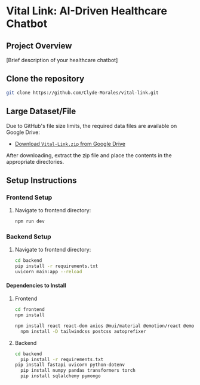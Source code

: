 # Vital Link: AI-Driven Healthcare Chatbot

## Project Overview
[Brief description of your healthcare chatbot]

## Clone the repository
```bash
git clone https://github.com/Clyde-Morales/vital-link.git
```

## Large Dataset/File
Due to GitHub's file size limits, the required data files are available on Google Drive:

- [Download `Vital-Link.zip` from Google Drive](https://drive.google.com/drive/folders/13G1gldDqOA4AnGrrN8aXxthr57t4RskN?usp=drive_link)

After downloading, extract the zip file and place the contents in the appropriate directories.

## Setup Instructions

### Frontend Setup
1. Navigate to frontend directory:
   ```bash
   npm run dev
### Backend Setup
1. Navigate to frontend directory:
   ```bash
   cd backend
   pip install -r requirements.txt
   uvicorn main:app --reload

#### Dependencies to Install
1. Frontend
   ```bash
   cd frontend
   npm install

   npm install react react-dom axios @mui/material @emotion/react @emotion/styled
	 npm install -D tailwindcss postcss autoprefixer  
2. Backend
   ```bash
   cd backend
	 pip install -r requirements.txt
   pip install fastapi uvicorn python-dotenv
	 pip install numpy pandas transformers torch 
	 pip install sqlalchemy pymongo 

   
